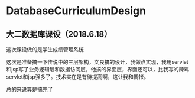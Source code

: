 # DatabaseCurriculumDesign


## 大二数据库课设（2018.6.18）
这次课设做的是学生成绩管理系统

这次是准备搞一下传说中的三层架构，文良搞的设计，我做点实现，我用servlet和jsp写了业务逻辑层和数据访问层，他搞的界面层，界面还可以，比我写的辣鸡servlet和jsp强多了。技术实在是有待提高啊，这让我和惆怅。

总的来说算是搞完了
